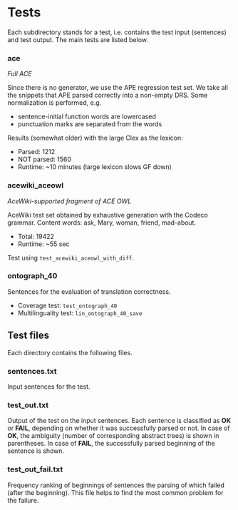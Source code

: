 Tests
=====

Each subdirectory stands for a test, i.e. contains the test input (sentences)
and test output. The main tests are listed below.

### ace

_Full ACE_

Since there is no generator, we use the APE regression test set.
We take all the snippets that APE parsed correctly into a non-empty DRS.
Some normalization is performed, e.g.

  * sentence-initial function words are lowercased
  * punctuation marks are separated from the words

Results (somewhat older) with the large Clex as the lexicon:

  * Parsed: 1212
  * NOT parsed: 1560
  * Runtime: ~10 minutes (large lexicon slows GF down)


### acewiki_aceowl

_AceWiki-supported fragment of ACE OWL_

AceWiki test set obtained by exhaustive generation with the Codeco grammar.
Content words: ask, Mary, woman, friend, mad-about.

  * Total: 19422
  * Runtime: ~55 sec

Test using `test_acewiki_aceowl_with_diff`.


### ontograph_40

Sentences for the evaluation of translation correctness.

  - Coverage test: `test_ontograph_40`
  - Multilinguality test: `lin_ontograph_40_save`


Test files
----------

Each directory contains the following files.

### sentences.txt

Input sentences for the test.

### test_out.txt

Output of the test on the input sentences.
Each sentence is classified as __OK__ or __FAIL__, depending on
whether it was successfully parsed or not.
In case of __OK__, the ambiguity (number of corresponding abstract trees)
is shown in parentheses.
In case of __FAIL__, the successfully parsed beginning of the sentence is shown.

### test_out_fail.txt

Frequency ranking of beginnings of sentences the parsing of which
failed (after the beginning).
This file helps to find the most common problem for the failure.
